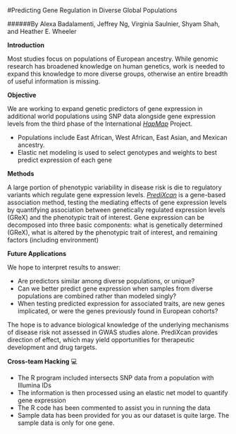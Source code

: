 #Predicting Gene Regulation in Diverse Global Populations

######By Alexa Badalamenti, Jeffrey Ng, Virginia Saulnier, Shyam Shah, and Heather E. Wheeler

**Introduction**

  Most studies focus on populations of European ancestry. While genomic research has broadened knowledge on human genetics, work is needed to expand this knowledge to more diverse groups, otherwise an entire breadth of useful information is missing.
  
**Objective**

  We are working to expand genetic predictors of gene expression in additional world populations using SNP data alongside gene expression levels from the third phase of the International [*HapMap*](http://hapmap.ncbi.nlm.nih.gov/index.html.en)  Project.
  
- Populations include East African, West African, East Asian, and Mexican ancestry.
- Elastic net modeling is used to select genotypes and weights to best predict expression of each gene

**Methods**

  A large portion of phenotypic variability in disease risk is die to regulatory variants which regulate gene expression levels. [*PrediXcan*](http://www.nature.com/ng/journal/v47/n9/full/ng.3367.html) is a gene-based association method, testing the mediating effects of gene expression levels by quantifying association between genetically regulated expression levels (GReX) and the phenotypic trait of interest. Gene expression can be decomposed into three basic components: what is genetically determined (GReX), what is altered by the phenotypic trait of interest, and remaining factors (including environment)

**Future Applications**

  We hope to interpret results to answer:
  
- Are predictors similar among diverse populations, or unique?
- Can we better predict gene expression when samples from diverse populations are combined rather than modeled singly?
- When testing predicted expression for associated traits, are new genes implicated, or were the genes previously found in European cohorts?

The hope is to advance biological knowledge of the underlying mechanisms of disease risk not assessed in GWAS studies alone. PrediXcan provides direction of effect, which may yield opportunities for therapeutic development and drug targets.

**Cross-team Hacking** :computer:
- The R program included intersects SNP data from a population with Illumina IDs
- The information is then processed using an elastic net model to quantify gene expression
- The R code has been commented to assist you in running the data
- Sample data has been provided for you as our dataset is quite large. The sample data is only for one gene.
